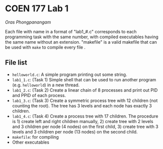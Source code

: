 # COEN 177 Lab 1 
*Oras Phongpanangam*

Each file with name in a format of "lab1_#.c" corresponds to each programming task with the same number, with compiled executables having the same name without an extension. "makefile" is a valid makefile that can be used with `make` to compile every file .

## File list
- `helloworld.c`: A simple program printing out some string.
- `lab1_1.c`: (Task 1) Simple shell that can be used to run another program (e.g. `helloworld`) in a new thread. 
- `lab1_2.c`: (Task 2) Create a linear chain of 8 processes and print out PID and PPID of each process.
- `lab1_3.c`: (Task 3) Create a symmetric process tree with 12 children (not counting the root). The tree has 3 levels and each node has exactly 3 children.
- `lab1_4.c`: (Task 4) Create a process tree with 17 children. The procedure is 1) create left and right children manually, 2) create tree with 2 levels and 3 children per node (4 nodes) on the first child, 3) create tree with 3 levels and 3 children per node (13 nodes) on the second child.
- `makefile`: for compiling
- Other executables